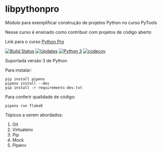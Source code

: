 # libpythonpro

Módulo para exemplificar construção de projetos Python no curso PyTools

Nesse curso é ensinado como contribuir com projetos de código aberto

Link para o curso [Python Pro](https://www.python.pro.br/)

[![Build Status](https://travis-ci.com/woscavalcante/libpythonpro.svg?branch=master)](https://travis-ci.com/woscavalcante/libpythonpro)
[![Updates](https://pyup.io/repos/github/woscavalcante/libpythonpro/shield.svg)](https://pyup.io/repos/github/woscavalcante/libpythonpro/)
[![Python 3](https://pyup.io/repos/github/woscavalcante/libpythonpro/python-3-shield.svg)](https://pyup.io/repos/github/woscavalcante/libpythonpro/)
[![codecov](https://codecov.io/gh/woscavalcante/libpythonpro/branch/master/graph/badge.svg)](https://codecov.io/gh/woscavalcante/libpythonpro)

Suportada versão 3 de Python

Para instalar:

```console
pip install pipenv
pipenv install --dev
pip install -r requirements-dev.txt
```

Para conferir qualidade de código:

```console
pipenv run flake8
```

Tópicos a serem abordados:
 1. Git
 2. Virtualenv
 3. Pip
 4. Mock
 5. Pipenv
 